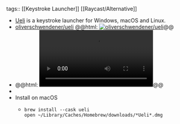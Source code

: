 tags:: [[Keystroke Launcher]] [[Raycast/Alternative]]

- [Ueli](https://ueli.app/) is a keystroke launcher for Windows, macOS and Linux.
- [oliverschwendener/ueli](https://github.com/oliverschwendener/ueli)
  @@html: <a href="https://github.com/oliverschwendener/ueli/"><img src="https://github-readme-stats-astronomer.vercel.app/api/pin/?username=oliverschwendener&repo=ueli&theme=tokyonight" alt="oliverschwendener/ueli"/></a>@@
- @@html: <video src="https://ueli.app/assets/demo.mp4" alt="Ueli Demo" autoplay controls></video>@@
-
- Install on macOS
	- ```shell
	  brew install --cask ueli
	  open ~/Library/Caches/Homebrew/downloads/*Ueli*.dmg
	  ```